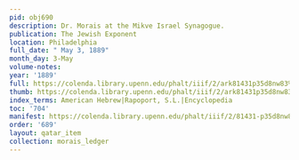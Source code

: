 ```yaml
---
pid: obj690
description: Dr. Morais at the Mikve Israel Synagogue.
publication: The Jewish Exponent
location: Philadelphia
full_date: " May 3, 1889"
month_day: 3-May
volume-notes:
year: '1889'
full: https://colenda.library.upenn.edu/phalt/iiif/2/ark81431p35d8nw83%2FSHA256E-s7422684--7dac692b85d8a838e18be91bac222d19b01c1ff5ce0f63ea266ef2418ad6435a.jpeg/full/3500,/0/default.jpg
thumb: https://colenda.library.upenn.edu/phalt/iiif/2/ark81431p35d8nw83%2FSHA256E-s7422684--7dac692b85d8a838e18be91bac222d19b01c1ff5ce0f63ea266ef2418ad6435a.jpeg/full/!200,200/0/default.jpg
index_terms: American Hebrew|Rapoport, S.L.|Encyclopedia
toc: '704'
manifest: https://colenda.library.upenn.edu/phalt/iiif/2/81431-p35d8nw83/manifest
order: '689'
layout: qatar_item
collection: morais_ledger
---
```

